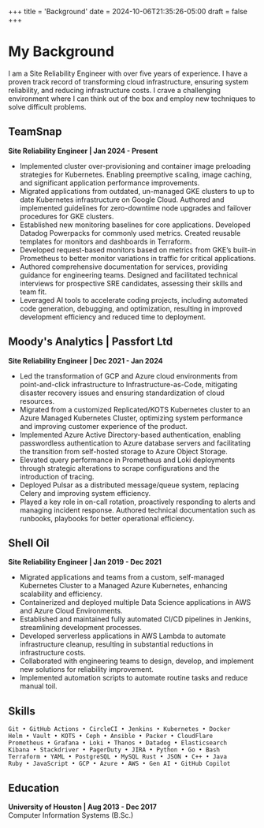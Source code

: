+++
title = 'Background'
date = 2024-10-06T21:35:26-05:00
draft = false
+++
# My Background
I am a Site Reliability Engineer with over five years of experience. I have a proven track record of transforming cloud infrastructure, ensuring system reliability, and reducing infrastructure costs. I crave a challenging environment where I can think out of the box and employ new techniques to solve difficult problems.

## TeamSnap
**Site Reliability Engineer | Jan 2024 - Present**

- Implemented cluster over-provisioning and container image preloading strategies for Kubernetes. Enabling preemptive scaling, image caching, and significant application performance improvements.
- Migrated applications from outdated, un-managed GKE clusters to up to date Kubernetes infrastructure on Google Cloud.
Authored and implemented guidelines for zero-downtime node upgrades and failover procedures for GKE clusters.
- Established new monitoring baselines for core applications. Developed Datadog Powerpacks for commonly used metrics. Created reusable templates for monitors and dashboards in Terraform.
- Developed request-based monitors based on metrics from GKE’s built-in Prometheus to better monitor variations in traffic for critical applications.
- Authored comprehensive documentation for services, providing guidance for engineering teams.
Designed and facilitated technical interviews for prospective SRE candidates, assessing their skills and team fit.
- Leveraged AI tools to accelerate coding projects, including automated code generation, debugging, and optimization, resulting in improved development efficiency and reduced time to deployment.

## Moody's Analytics | Passfort Ltd
**Site Reliability Engineer | Dec 2021 - Jan 2024**
- Led the transformation of GCP and Azure cloud environments from point-and-click infrastructure to Infrastructure-as-Code, mitigating disaster recovery issues and ensuring standardization of cloud resources.
- Migrated from a customized Replicated/KOTS Kubernetes cluster to an Azure Managed Kubernetes Cluster, optimizing system performance and improving customer experience of the product. 
- Implemented Azure Active Directory-based authentication, enabling passwordless authentication to Azure database servers and facilitating the transition from self-hosted storage to Azure Object Storage. 
- Elevated query performance in Prometheus and Loki deployments through strategic alterations to scrape configurations and the introduction of tracing. 
- Deployed Pulsar as a distributed message/queue system, replacing Celery and improving system efficiency. 
- Played a key role in on-call rotation, proactively responding to alerts and managing incident response. 
Authored technical documentation such as runbooks, playbooks for better operational efficiency. 

## Shell Oil
**Site Reliability Engineer | Jan 2019 - Dec 2021**
- Migrated applications and teams from a custom, self-managed Kubernetes Cluster to a Managed Azure Kubernetes, enhancing scalability and efficiency. 
- Containerized and deployed multiple Data Science applications in AWS and Azure Cloud Environments.
- Established and maintained fully automated CI/CD pipelines in Jenkins, streamlining development processes.
- Developed serverless applications in AWS Lambda to automate infrastructure cleanup, resulting in substantial reductions in infrastructure costs. 
- Collaborated with engineering teams to design, develop, and implement new solutions for reliability improvement.
- Implemented automation scripts to automate routine tasks and reduce manual toil.

## Skills
```
Git • GitHub Actions • CircleCI • Jenkins • Kubernetes • Docker 
Helm • Vault • KOTS • Ceph • Ansible • Packer • CloudFlare 
Prometheus • Grafana • Loki • Thanos • Datadog • Elasticsearch
Kibana • Stackdriver • PagerDuty • JIRA • Python • Go • Bash
Terraform • YAML • PostgreSQL • MySQL Rust • JSON • C++ • Java
Ruby • JavaScript • GCP • Azure • AWS • Gen AI • GitHub Copilot
```

## Education
**University of Houston | Aug 2013 - Dec 2017**\
Computer Information Systems (B.Sc.)